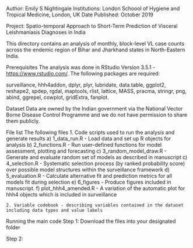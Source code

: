 Author:         Emily S Nightingale
Institutions:   London Schoool of Hygiene and Tropical Medicine, London, UK
Date Published: October 2019

Project:        Spatio-temporal Approach to Short-Term Prediction of Visceral Leishmaniasis Diagnoses in India

This directory contains an analysis of monthly, block-level VL case counts across the endemic region of Bihar and Jharkhand states in North-Eastern India.

Prerequisites
The analysis was done in RStudio Version 3.5.1 - https://www.rstudio.com/. The following packages are required: 

surveillance, hhh4addon, dplyr, plyr, lubridate, data.table, ggplot2, reshape2, spdep, rgdal, maptools, rlist, 
lattice, MASS, pracma, stringr, png, abind, ggrepel, cowplot, gridExtra, fanplot.

Dataset 
Data are owned by the Indian government via the National Vector Borne Disease Control Programme and we do not 
have permission to share them publicly.
 
File list
The following files 
	1. Code scripts used to run the analysis and generate results
		a) 1_data_run.R - Load data and set up R objects for analysis 
		b) 2_functions.R - Run user-defined functions for model assessment, plotting and forecasting
    c) 3_random_model_draw.R - Generate and evaluate random set of models as described in manuscript
		c) 4_selection.R - Systematic selection process (by ranked probability score) over possible model structures within the surveillance                        framework
		d) 5_evaluation.R - Calculate alternative fit and prediction metrics for all models fit during selection
		e) 6_figures - Produce figures included in manuscript.
		f) plot_hhh4_amended.R - A variation of the automatic plot for hhh4 objects which is included in surveillance

	2. Variable codebook - describing variables contained in the dataset including data types and value labels

Running the main code
Step 1:
Download the files into your designated folder

Step 2:
